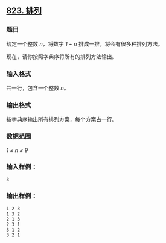## [823. 排列](https://www.acwing.com/problem/content/825/)

### 题目

给定一个整数 *n*，将数字 *1 ~ n* 排成一排，将会有很多种排列方法。

现在，请你按照字典序将所有的排列方法输出。

### 输入格式

共一行，包含一个整数 *n*。

### 输出格式

按字典序输出所有排列方案，每个方案占一行。

### 数据范围

*1 ≤ n ≤ 9*

### 输入样例：

```
3
```

### 输出样例：

```
1 2 3
1 3 2
2 1 3
2 3 1
3 1 2
3 2 1
```
